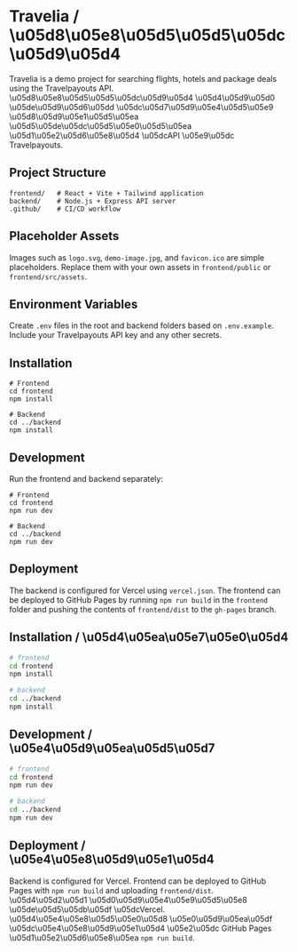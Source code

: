 # Travelia / \u05d8\u05e8\u05d5\u05d5\u05dc\u05d9\u05d4

Travelia is a demo project for searching flights, hotels and package deals using the Travelpayouts API.
\u05d8\u05e8\u05d5\u05d5\u05dc\u05d9\u05d4 \u05d4\u05d9\u05d0 \u05de\u05d9\u05d6\u05dd \u05dc\u05d7\u05d9\u05e4\u05d5\u05e9 \u05d8\u05d9\u05e1\u05d5\u05ea \u05d5\u05de\u05dc\u05d5\u05e0\u05d5\u05ea \u05d1\u05e2\u05d6\u05e8\u05d4 \u05dcAPI \u05e9\u05dc Travelpayouts.

## Project Structure

```
frontend/   # React + Vite + Tailwind application
backend/    # Node.js + Express API server
.github/    # CI/CD workflow
```

## Placeholder Assets

Images such as `logo.svg`, `demo-image.jpg`, and `favicon.ico` are simple placeholders. Replace them with your own assets in `frontend/public` or `frontend/src/assets`.

## Environment Variables

Create `.env` files in the root and backend folders based on `.env.example`. Include your Travelpayouts API key and any other secrets.

## Installation

```
# Frontend
cd frontend
npm install

# Backend
cd ../backend
npm install
```

## Development

Run the frontend and backend separately:

```
# Frontend
cd frontend
npm run dev

# Backend
cd ../backend
npm run dev
```

## Deployment

The backend is configured for Vercel using `vercel.json`. The frontend can be deployed to GitHub Pages by running `npm run build` in the `frontend` folder and pushing the contents of `frontend/dist` to the `gh-pages` branch.

## Installation / \u05d4\u05ea\u05e7\u05e0\u05d4

```bash
# frontend
cd frontend
npm install

# backend
cd ../backend
npm install
```

## Development / \u05e4\u05d9\u05ea\u05d5\u05d7

```bash
# frontend
cd frontend
npm run dev

# backend
cd ../backend
npm run dev
```

## Deployment / \u05e4\u05e8\u05d9\u05e1\u05d4

Backend is configured for Vercel. Frontend can be deployed to GitHub Pages with `npm run build` and uploading `frontend/dist`.
\u05d4\u05d2\u05d1 \u05d0\u05d9\u05e4\u05e9\u05d5\u05e8 \u05de\u05d5\u05db\u05df \u05dcVercel. \u05d4\u05e4\u05e8\u05d5\u05e0\u05d8 \u05e0\u05d9\u05ea\u05df \u05dc\u05e4\u05e8\u05d9\u05e1\u05d4 \u05e2\u05dc GitHub Pages \u05d1\u05e2\u05d6\u05e8\u05ea `npm run build`.
